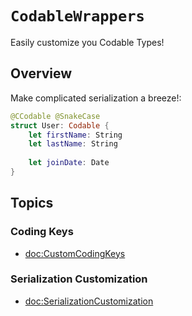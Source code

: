 # ``CodableWrappers``

Easily customize you Codable Types!

## Overview

Make complicated serialization a breeze!:

```swift
@CCodable @SnakeCase
struct User: Codable {
    let firstName: String
    let lastName: String
    
    let joinDate: Date
}
```

## Topics

### Coding Keys

- <doc:CustomCodingKeys>

### Serialization Customization

- <doc:SerializationCustomization>



